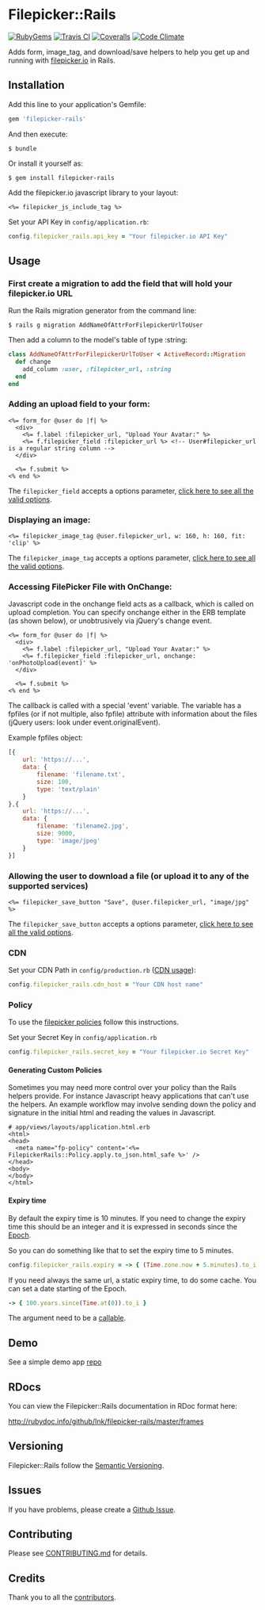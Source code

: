 # Filepicker::Rails
[![RubyGems][gem_version_badge]][ruby_gems]
[![Travis CI][travis_ci_badge]][travis_ci]
[![Coveralls][coveralls_badge]][coveralls]
[![Code Climate][code_climate_badge]][code_climate]

Adds form, image_tag, and download/save helpers to help you get up and running with [filepicker.io](http://filepicker.io) in Rails.

## Installation

Add this line to your application's Gemfile:

```ruby
gem 'filepicker-rails'
```

And then execute:

    $ bundle

Or install it yourself as:

    $ gem install filepicker-rails

Add the filepicker.io javascript library to your layout:

```erb
<%= filepicker_js_include_tag %>
```

Set your API Key in `config/application.rb`:

```ruby
config.filepicker_rails.api_key = "Your filepicker.io API Key"
```

## Usage

### First create a migration to add the field that will hold your filepicker.io URL

Run the Rails migration generator from the command line:

    $ rails g migration AddNameOfAttrForFilepickerUrlToUser

Then add a column to the model's table of type :string:

```ruby
class AddNameOfAttrForFilepickerUrlToUser < ActiveRecord::Migration
  def change
    add_column :user, :filepicker_url, :string
  end
end
```

### Adding an upload field to your form:

```erb
<%= form_for @user do |f| %>
  <div>
    <%= f.label :filepicker_url, "Upload Your Avatar:" %>
    <%= f.filepicker_field :filepicker_url %> <!-- User#filepicker_url is a regular string column -->
  </div>

  <%= f.submit %>
<% end %>
```
The `filepicker_field` accepts a options parameter, [click here to see all the valid options](http://rubydoc.info/github/Ink/filepicker-rails/master/FilepickerRails/FormHelper:filepicker_field).

### Displaying an image:

```erb
<%= filepicker_image_tag @user.filepicker_url, w: 160, h: 160, fit: 'clip' %>
```

The `filepicker_image_tag` accepts a options parameter, [click here to see all the valid options](http://rubydoc.info/github/Ink/filepicker-rails/master/FilepickerRails/ApplicationHelper:filepicker_image_url).

### Accessing FilePicker File with OnChange:

Javascript code in the onchange field acts as a callback, which is
called on upload completion. You can specify onchange either in the ERB
template (as shown below), or unobtrusively via jQuery's change event.

```erb
<%= form_for @user do |f| %>
  <div>
    <%= f.label :filepicker_url, "Upload Your Avatar:" %>
    <%= f.filepicker_field :filepicker_url, onchange: 'onPhotoUpload(event)' %>
  </div>

  <%= f.submit %>
<% end %>
```

The callback is called with a special 'event' variable. The variable has a fpfiles (or if not multiple, also fpfile) attribute with information about the files (jQuery users: look under event.originalEvent).

Example fpfiles object:
```javascript
[{
    url: 'https://...',
    data: {
        filename: 'filename.txt',
        size: 100,
        type: 'text/plain'
    }
},{
    url: 'https://...',
    data: {
        filename: 'filename2.jpg',
        size: 9000,
        type: 'image/jpeg'
    }
}]
```

### Allowing the user to download a file (or upload it to any of the supported services)

```erb
<%= filepicker_save_button "Save", @user.filepicker_url, "image/jpg" %>
```

The `filepicker_save_button` accepts a options parameter, [click here to see all the valid options](http://rubydoc.info/github/Ink/filepicker-rails/master/FilepickerRails/ApplicationHelper:filepicker_save_button).

### CDN

Set your CDN Path in `config/production.rb` ([CDN usage](https://www.filepicker.com/documentation/cdn/)):

```ruby
config.filepicker_rails.cdn_host = "Your CDN host name"
```

### Policy

To use the [filepicker policies](https://www.filepicker.com/documentation/security/) follow this instructions.

Set your Secret Key in `config/application.rb`

```ruby
config.filepicker_rails.secret_key = "Your filepicker.io Secret Key"
```

#### Generating Custom Policies

Sometimes you may need more control over your policy than the Rails helpers
provide. For instance Javascript heavy applications that can't use the helpers.
An example workflow may involve sending down the policy and signature in the 
initial html and reading the values in Javascript.

```erb
# app/views/layouts/application.html.erb
<html>
<head>
  <meta name="fp-policy" content='<%= FilepickerRails::Policy.apply.to_json.html_safe %>' />
</head>
<body>
</body>
</html>
```

#### Expiry time

By default the expiry time is 10 minutes. If you need to change the expiry time this should be an integer and it is expressed in seconds since the [Epoch](http://en.wikipedia.org/wiki/Unix_time).

So you can do something like that to set the expiry time to 5 minutes.

```ruby
config.filepicker_rails.expiry = -> { (Time.zone.now + 5.minutes).to_i }
```

If you need always the same url, a static expiry time, to do some cache. You can set a date starting of the Epoch.

```ruby
-> { 100.years.since(Time.at(0)).to_i }
```

The argument need to be a [callable](http://www.rubytapas.com/episodes/35-Callable).

## Demo

See a simple demo app [repo](https://github.com/maxtilford/filepicker-rails-demo)

## RDocs

You can view the Filepicker::Rails documentation in RDoc format here:

http://rubydoc.info/github/Ink/filepicker-rails/master/frames

## Versioning

Filepicker::Rails follow the [Semantic Versioning](http://semver.org/).

## Issues

If you have problems, please create a [Github Issue](https://github.com/Ink/filepicker-rails/issues).

## Contributing

Please see [CONTRIBUTING.md](https://github.com/Ink/filepicker-rails/blob/master/CONTRIBUTING.md) for details.

## Credits

Thank you to all the [contributors](https://github.com/Ink/filepicker-rails/graphs/contributors).

[gem_version_badge]: https://badge.fury.io/rb/filepicker-rails.png
[ruby_gems]: http://rubygems.org/gems/filepicker-rails
[travis_ci]: http://travis-ci.org/Ink/filepicker-rails
[travis_ci_badge]: https://travis-ci.org/Ink/filepicker-rails.svg?branch=master
[code_climate]: https://codeclimate.com/github/Ink/filepicker-rails
[code_climate_badge]: https://codeclimate.com/github/Ink/filepicker-rails.png
[coveralls]: https://coveralls.io/r/Ink/filepicker-rails
[coveralls_badge]: https://coveralls.io/repos/Ink/filepicker-rails/badge.png?branch=master

